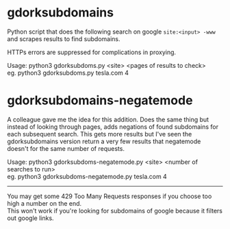 # gdorksubdomains

Python script that does the following search on google `site:<input> -www` and scrapes results to find subdomains.

HTTPs errors are suppressed for complications in proxying.

Usage: python3 gdorksubdoms.py \<site\> \<pages of results to check\><br>
eg. python3 gdorksubdoms.py tesla.com 4

# gdorksubdomains-negatemode

A colleague gave me the idea for this addition. Does the same thing but instead of looking through pages, adds negations of found subdomains for each subsequent search. This gets more results but I've seen the gdorksubdomains version return a very few results that negatemode doesn't for the same number of requests.

Usage: python3 gdorksubdoms-negatemode.py \<site\> \<number of searches to run\><br>
eg. python3 gdorksubdoms-negatemode.py tesla.com 4
<hr>
You may get some 429 Too Many Requests responses if you choose too high a number on the end.<br>
This won't work if you're looking for subdomains of google because it filters out google links.
